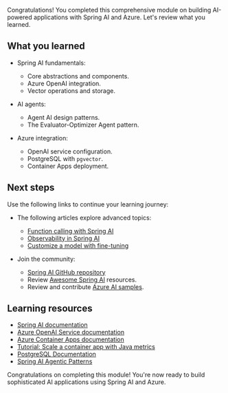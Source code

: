Congratulations! You completed this comprehensive module on building AI-powered applications with Spring AI and Azure. Let's review what you learned.

## What you learned

- Spring AI fundamentals:
  - Core abstractions and components.
  - Azure OpenAI integration.
  - Vector operations and storage.

- AI agents:
  - Agent AI design patterns.
  - The Evaluator-Optimizer Agent pattern.

- Azure integration:
  - OpenAI service configuration.
  - PostgreSQL with `pgvector`.
  - Container Apps deployment.

## Next steps

Use the following links to continue your learning journey:

- The following articles explore advanced topics:
   - [Function calling with Spring AI](https://docs.spring.io/spring-ai/reference/api/chat/functions/openai-chat-functions.html)
   - [Observability in Spring AI](https://docs.spring.io/spring-ai/reference/observability/index.html)
   - [Customize a model with fine-tuning](/azure/ai-services/openai/how-to/fine-tuning?tabs=azure-openai)

- Join the community:
   - [Spring AI GitHub repository](https://github.com/spring-projects/spring-ai)
   - Review [Awesome Spring AI](https://github.com/danvega/awesome-spring-ai) resources.
   - Review and contribute [Azure AI samples](https://github.com/Azure-Samples/azure-ai).

## Learning resources

- [Spring AI documentation](https://docs.spring.io/spring-ai/reference/)
- [Azure OpenAI Service documentation](/azure/cognitive-services/openai/)
- [Azure Container Apps documentation](/azure/container-apps/)
- [Tutorial: Scale a container app with Java metrics](/azure/container-apps/java-metrics-scale-with-keda)
- [PostgreSQL Documentation](https://www.postgresql.org/docs/)
- [Spring AI Agentic Patterns](https://spring.io/blog/2025/01/21/spring-ai-agentic-patterns)

Congratulations on completing this module! You're now ready to build sophisticated AI applications using Spring AI and Azure.
